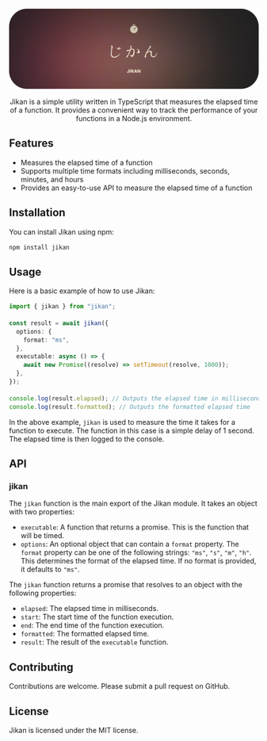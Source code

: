 <p align="center">
  <img src="./.github/assets/jikan-banner.png" alt="Mite banner">
</p>

<p align="center">
  Jikan is a simple utility written in TypeScript that measures the elapsed time of a function. It provides a convenient
way to track the performance of your functions in a Node.js environment.
</p>

## Features

- Measures the elapsed time of a function
- Supports multiple time formats including milliseconds, seconds, minutes, and hours
- Provides an easy-to-use API to measure the elapsed time of a function

## Installation

You can install Jikan using npm:

```bash
npm install jikan
```

## Usage

Here is a basic example of how to use Jikan:

```typescript
import { jikan } from "jikan";

const result = await jikan({
  options: {
    format: "ms",
  },
  executable: async () => {
    await new Promise((resolve) => setTimeout(resolve, 1000));
  },
});

console.log(result.elapsed); // Outputs the elapsed time in milliseconds
console.log(result.formatted); // Outputs the formatted elapsed time
```

In the above example, `jikan` is used to measure the time it takes for a function to execute. The function in this case
is a simple delay of 1 second. The elapsed time is then logged to the console.

## API

### jikan

The `jikan` function is the main export of the Jikan module. It takes an object with two properties:

- `executable`: A function that returns a promise. This is the function that will be timed.
- `options`: An optional object that can contain a `format` property. The `format` property can be one of the following
  strings: `"ms"`, `"s"`, `"m"`, `"h"`. This determines the format of the elapsed time. If no format is provided, it
  defaults to `"ms"`.

The `jikan` function returns a promise that resolves to an object with the following properties:

- `elapsed`: The elapsed time in milliseconds.
- `start`: The start time of the function execution.
- `end`: The end time of the function execution.
- `formatted`: The formatted elapsed time.
- `result`: The result of the `executable` function.

## Contributing

Contributions are welcome. Please submit a pull request on GitHub.

## License

Jikan is licensed under the MIT license.